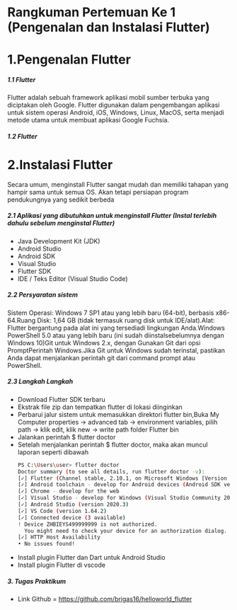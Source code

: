 # Rangkuman Pertemuan Ke 1 (Pengenalan dan Instalasi Flutter)

# 1.Pengenalan Flutter

##### 1.1 Flutter

Flutter adalah sebuah framework aplikasi mobil sumber terbuka yang diciptakan oleh Google. Flutter digunakan dalam pengembangan aplikasi untuk sistem operasi Android, iOS, Windows, Linux, MacOS, serta menjadi metode utama untuk membuat aplikasi Google Fuchsia.

##### 1.2 Flutter

# 2.Instalasi Flutter

Secara umum, menginstall Flutter sangat mudah dan memiliki tahapan yang hampir sama untuk semua OS. Akan tetapi persiapan program pendukungnya yang sedikit berbeda

##### 2.1 Aplikasi yang dibutuhkan untuk menginstall Flutter (Instal terlebih dahulu sebelum menginstal Flutter)

- Java Development Kit (JDK)
- Android Studio
- Android SDK
- Visual Studio
- Flutter SDK
- IDE / Teks Editor (Visual Studio Code)

##### 2.2 Persyaratan sistem

Sistem Operasi: Windows 7 SP1 atau yang lebih baru (64-bit), berbasis x86-64.Ruang Disk: 1,64 GB (tidak termasuk ruang disk untuk IDE/alat).Alat: Flutter bergantung pada alat ini yang tersediadi lingkungan Anda.Windows PowerShell 5.0 atau yang lebih baru (ini sudah diinstalsebelumnya dengan Windows 10)Git untuk Windows 2.x, dengan Gunakan Git dari opsi PromptPerintah Windows.Jika Git untuk Windows sudah terinstal, pastikan Anda dapat menjalankan perintah git dari command prompt atau PowerShell.

##### 2.3 Langkah Langkah

- Download Flutter SDK terbaru
- Ekstrak file zip dan tempatkan flutter di lokasi diinginkan
- Perbarui jalur sistem untuk memasukkan direktori flutter bin,Buka My Computer properties → advanced tab → environment variables, pilih path → klik edit, klik new → write path folder Flutter bin
- Jalankan perintah $ flutter doctor
- Setelah menjalankan perintah $ flutter doctor, maka akan muncul laporan seperti dibawah
  ```sh
  PS C:\Users\user> flutter doctor
  Doctor summary (to see all details, run flutter doctor -v):
  [✓] Flutter (Channel stable, 2.10.1, on Microsoft Windows [Version 10.0.22000.493], locale en-ID)
  [✓] Android toolchain - develop for Android devices (Android SDK version 31.0.0)
  [✓] Chrome - develop for the web
  [✓] Visual Studio - develop for Windows (Visual Studio Community 2022 17.0.6)
  [✓] Android Studio (version 2020.3)
  [✓] VS Code (version 1.64.2)
  [✓] Connected device (3 available)
  ! Device ZHBIEYS499999999 is not authorized.
    You might need to check your device for an authorization dialog.
  [✓] HTTP Host Availability
  • No issues found!
  ```
- Install plugin Flutter dan Dart untuk Android Studio
- Install plugin Flutter di vscode

##### 3. Tugas Praktikum

- Link Github = https://github.com/brigas16/helloworld_flutter
